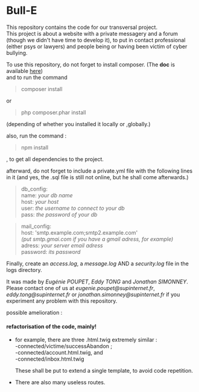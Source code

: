 # Bull-E

This repository contains the code for our transversal project.  
This project is about a website with a private messagery and a forum (though we didn't have time to develop it), to put in contact professional (either psys or lawyers)
and people being or having been victim of cyber bullying.

To use this repository, do not forget to install composer. (The **doc** is available [here](https://getcomposer.org/))  
and to run the command
>composer install  

or 
>php composer.phar install

(depending of whether you installed it locally or ,globally.)

also, run the command :
>npm install

, to get all dependencies to the project.

afterward, do not forget to include a private.yml file with the following lines in it (and yes, the .sql file is still 
not online, but he shall come afterwards.)
>db_config:  
     name: _your db name_  
     host: _your host_  
     user: _the username to connect to your db_  
     pass: _the password of your db_
     
>mail_config:  
   host:     'smtp.example.com;smtp2.example.com'  
   _(put smtp.gmai.com if you have a gmail adress, for example)_  
   adress:   _your server email adress_  
   password: _its password_  

Finally, create an _access.log_, a _message.log_ AND a _security.log_ file in the logs directory.

It was made by _Eugénie POUPET_, _Eddy TONG_ and _Jonathan SIMONNEY_. Please contact 
one of us at _eugenie.poupet@supinternet.fr_, _eddy.tong@supinternet.fr_ or 
_jonathan.simonney@supinternet.fr_ if you experiment any problem with this repository.

possible amelioration :  
#### refactorisation of the code, mainly!  
- for example, there are three .html.twig extremely similar :  
 -connected/victime/successAbandon ;  
 -connected/account.html.twig, and  
 -connected/inbox.html.twig
 
  These shall be put to extend a single template, to avoid code repetition.
 
 - There are also many useless routes.
